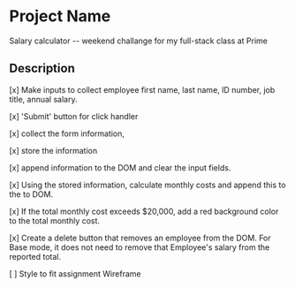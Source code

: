 # Project Name

Salary calculator -- weekend challange for my full-stack class at Prime

## Description

[x] Make inputs to collect employee first name, last name, ID number, job title, annual salary.

[x] 'Submit' button for click handler

[x] collect the form information,

[x] store the information 

[x] append information to the DOM and clear the input fields. 

[x] Using the stored information, calculate monthly costs and append this to the to DOM. 

[x] If the total monthly cost exceeds $20,000, add a red background color to the total monthly cost.

[x] Create a delete button that removes an employee from the DOM. For Base mode, it does not need to remove that Employee's salary from the reported total.

[ ] Style to fit assignment Wireframe